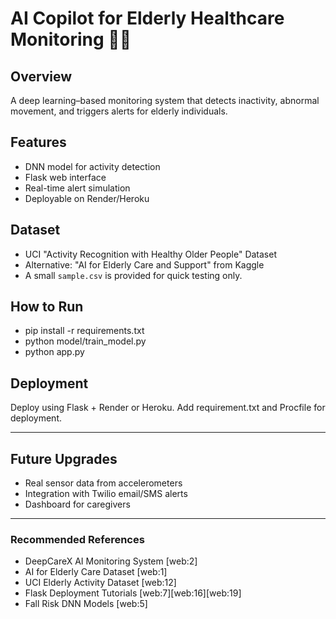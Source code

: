 # AI Copilot for Elderly Healthcare Monitoring 🧠💊

## Overview
A deep learning–based monitoring system that detects inactivity, abnormal movement, and triggers alerts for elderly individuals.

## Features
- DNN model for activity detection
- Flask web interface
- Real-time alert simulation
- Deployable on Render/Heroku

## Dataset
- UCI "Activity Recognition with Healthy Older People" Dataset
- Alternative: "AI for Elderly Care and Support" from Kaggle
- A small `sample.csv` is provided for quick testing only.


## How to Run
- pip install -r requirements.txt
- python model/train_model.py
- python app.py


## Deployment
Deploy using Flask + Render or Heroku. Add requirement.txt and Procfile for deployment.

---

## Future Upgrades
- Real sensor data from accelerometers
- Integration with Twilio email/SMS alerts
- Dashboard for caregivers

---

### Recommended References
- DeepCareX AI Monitoring System [web:2]
- AI for Elderly Care Dataset [web:1]
- UCI Elderly Activity Dataset [web:12]
- Flask Deployment Tutorials [web:7][web:16][web:19]
- Fall Risk DNN Models [web:5]


